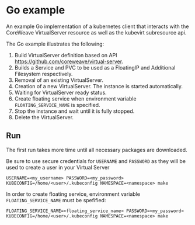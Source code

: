 # Go example

An example Go implementation of a kubernetes client that interacts with the CoreWeave VirtualServer resource as well as the kubevirt subresource api.

The Go example illustrates the following:
1. Build VirtualServer definition based on API https://github.com/coreweave/virtual-server.
2. Builds a Service and PVC to be used as a FloatingIP and Additional Filesystem respectively. 
3. Removal of an existing VirtualServer.
4. Creation of a new VirtualServer. The instance is started automatically.
5. Waiting for VirtualServer ready status.
6. Create floating service when environment variable `FLOATING_SERVICE_NAME` is specified.
7. Stop the instance and wait until it is fully stopped.
8. Delete the VirtualServer.

## Run

The first run takes more time until all necessary packages are downloaded.

Be sure to use secure credentials for `USERNAME` and `PASSWORD` as they will be used to create a user in your Virtual Server
```
USERNAME=<my_username> PASSWORD=<my_password> KUBECONFIG=/home/<user>/.kubeconfig NAMESPACE=<namespace> make
```

In order to create floating service, environment variable `FLOATING_SERVICE_NAME` must be spefified:
```
FLOATING_SERVICE_NAME=<floating_service_name> PASSWORD=<my_password> KUBECONFIG=/home/<user>/.kubeconfig NAMESPACE=<namespace> make
```
